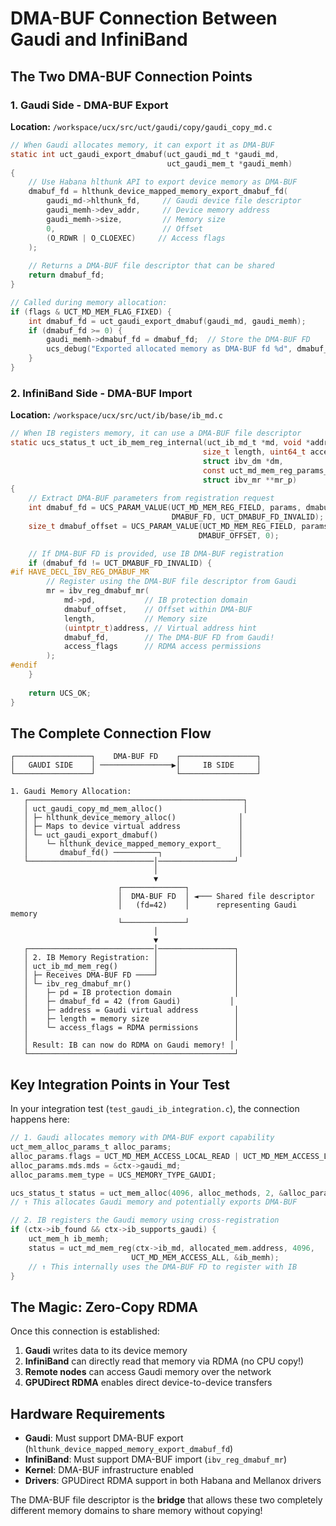 # DMA-BUF Connection Between Gaudi and InfiniBand

## The Two DMA-BUF Connection Points

### 1. **Gaudi Side - DMA-BUF Export** 
**Location:** `/workspace/ucx/src/uct/gaudi/copy/gaudi_copy_md.c`

```c
// When Gaudi allocates memory, it can export it as DMA-BUF
static int uct_gaudi_export_dmabuf(uct_gaudi_md_t *gaudi_md, 
                                   uct_gaudi_mem_t *gaudi_memh)
{
    // Use Habana hlthunk API to export device memory as DMA-BUF
    dmabuf_fd = hlthunk_device_mapped_memory_export_dmabuf_fd(
        gaudi_md->hlthunk_fd,     // Gaudi device file descriptor
        gaudi_memh->dev_addr,     // Device memory address  
        gaudi_memh->size,         // Memory size
        0,                        // Offset
        (O_RDWR | O_CLOEXEC)     // Access flags
    );
    
    // Returns a DMA-BUF file descriptor that can be shared
    return dmabuf_fd;
}

// Called during memory allocation:
if (flags & UCT_MD_MEM_FLAG_FIXED) {
    int dmabuf_fd = uct_gaudi_export_dmabuf(gaudi_md, gaudi_memh);
    if (dmabuf_fd >= 0) {
        gaudi_memh->dmabuf_fd = dmabuf_fd;  // Store the DMA-BUF FD
        ucs_debug("Exported allocated memory as DMA-BUF fd %d", dmabuf_fd);
    }
}
```

### 2. **InfiniBand Side - DMA-BUF Import**
**Location:** `/workspace/ucx/src/uct/ib/base/ib_md.c`

```c
// When IB registers memory, it can use a DMA-BUF file descriptor
static ucs_status_t uct_ib_mem_reg_internal(uct_ib_md_t *md, void *address,
                                           size_t length, uint64_t access_flags,
                                           struct ibv_dm *dm,
                                           const uct_md_mem_reg_params_t *params,
                                           struct ibv_mr **mr_p)
{
    // Extract DMA-BUF parameters from registration request
    int dmabuf_fd = UCS_PARAM_VALUE(UCT_MD_MEM_REG_FIELD, params, dmabuf_fd,
                                    DMABUF_FD, UCT_DMABUF_FD_INVALID);
    size_t dmabuf_offset = UCS_PARAM_VALUE(UCT_MD_MEM_REG_FIELD, params, dmabuf_offset,
                                          DMABUF_OFFSET, 0);

    // If DMA-BUF FD is provided, use IB DMA-BUF registration
    if (dmabuf_fd != UCT_DMABUF_FD_INVALID) {
#if HAVE_DECL_IBV_REG_DMABUF_MR
        // Register using the DMA-BUF file descriptor from Gaudi
        mr = ibv_reg_dmabuf_mr(
            md->pd,           // IB protection domain
            dmabuf_offset,    // Offset within DMA-BUF
            length,           // Memory size
            (uintptr_t)address, // Virtual address hint
            dmabuf_fd,        // The DMA-BUF FD from Gaudi!
            access_flags      // RDMA access permissions
        );
#endif
    }
    
    return UCS_OK;
}
```

## The Complete Connection Flow

```
┌─────────────────┐    DMA-BUF FD    ┌─────────────────┐
│   GAUDI SIDE    │ ────────────────▶│     IB SIDE     │
└─────────────────┘                  └─────────────────┘

1. Gaudi Memory Allocation:
   ┌────────────────────────────────────────────────┐
   │ uct_gaudi_copy_md_mem_alloc()                  │
   │ ├─ hlthunk_device_memory_alloc()              │ 
   │ ├─ Maps to device virtual address             │
   │ └─ uct_gaudi_export_dmabuf()                  │
   │    └─ hlthunk_device_mapped_memory_export_    │
   │       dmabuf_fd() ──────────┐                 │
   └────────────────────────────│─────────────────┘
                                │
                                ▼
                        ┌──────────────┐
                        │  DMA-BUF FD  │ ◄─── Shared file descriptor
                        │   (fd=42)    │      representing Gaudi memory
                        └──────────────┘
                                │
                                ▼
   ┌────────────────────────────│─────────────────┐
   │ 2. IB Memory Registration: │                 │
   │ uct_ib_md_mem_reg()        │                 │
   │ ├─ Receives DMA-BUF FD ────┘                 │
   │ └─ ibv_reg_dmabuf_mr()                       │
   │    ├─ pd = IB protection domain              │
   │    ├─ dmabuf_fd = 42 (from Gaudi)           │
   │    ├─ address = Gaudi virtual address        │
   │    ├─ length = memory size                   │
   │    └─ access_flags = RDMA permissions        │
   │                                              │
   │ Result: IB can now do RDMA on Gaudi memory! │
   └──────────────────────────────────────────────┘
```

## Key Integration Points in Your Test

In your integration test (`test_gaudi_ib_integration.c`), the connection happens here:

```c
// 1. Gaudi allocates memory with DMA-BUF export capability
uct_mem_alloc_params_t alloc_params;
alloc_params.flags = UCT_MD_MEM_ACCESS_LOCAL_READ | UCT_MD_MEM_ACCESS_LOCAL_WRITE;
alloc_params.mds.mds = &ctx->gaudi_md;
alloc_params.mem_type = UCS_MEMORY_TYPE_GAUDI;

ucs_status_t status = uct_mem_alloc(4096, alloc_methods, 2, &alloc_params, &allocated_mem);
// ↑ This allocates Gaudi memory and potentially exports DMA-BUF

// 2. IB registers the Gaudi memory using cross-registration
if (ctx->ib_found && ctx->ib_supports_gaudi) {
    uct_mem_h ib_memh;
    status = uct_md_mem_reg(ctx->ib_md, allocated_mem.address, 4096, 
                           UCT_MD_MEM_ACCESS_ALL, &ib_memh);
    // ↑ This internally uses the DMA-BUF FD to register with IB
}
```

## The Magic: Zero-Copy RDMA

Once this connection is established:

1. **Gaudi** writes data to its device memory
2. **InfiniBand** can directly read that memory via RDMA (no CPU copy!)
3. **Remote nodes** can access Gaudi memory over the network
4. **GPUDirect RDMA** enables direct device-to-device transfers

## Hardware Requirements

- **Gaudi**: Must support DMA-BUF export (`hlthunk_device_mapped_memory_export_dmabuf_fd`)
- **InfiniBand**: Must support DMA-BUF import (`ibv_reg_dmabuf_mr`) 
- **Kernel**: DMA-BUF infrastructure enabled
- **Drivers**: GPUDirect RDMA support in both Habana and Mellanox drivers

The DMA-BUF file descriptor is the **bridge** that allows these two completely different memory domains to share memory without copying!

